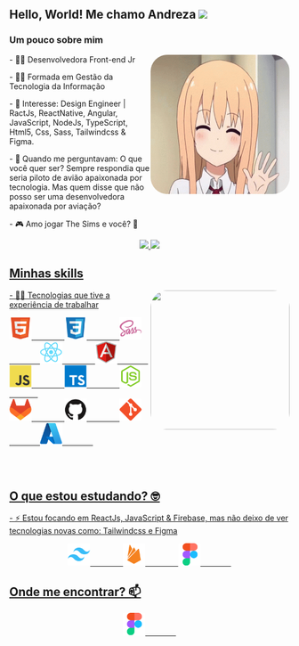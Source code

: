 ## Hello, World! Me chamo Andreza <img src="https://raw.githubusercontent.com/iampavangandhi/iampavangandhi/master/gifs/Hi.gif" width="30px"></h2>

### Um pouco sobre mim
<div style="display: inline_block">
  <img align="right" width="250" height="250" style="border-radius:30px;" src="hello.gif" />
  <p> - 👨‍💻 Desenvolvedora Front-end Jr </p>
  <p> - 👨‍🎓 Formada em Gestão da Tecnologia da Informação </p>
  <p> - 🎯 Interesse: Design Engineer | RactJs, ReactNative, Angular, JavaScript, NodeJs, TypeScript, Html5, Css, Sass,  Tailwindcss & Figma. </p>
  <p> - 🦊 Quando me perguntavam: O que você quer ser? Sempre respondia que seria piloto de avião apaixonada por      tecnologia. Mas quem disse que não posso ser uma desenvolvedora apaixonada por aviação? </p>
  <p> - 🎮 Amo jogar The Sims e você? 💙 </p>
  
  <div align="center">
    <a href="https://github.com/andrezadesousa">
    <img height="180em" src="https://github-readme-stats.vercel.app/api?username=andrezadesousa&show_icons=true&theme=tokyonight&include_all_commits=true&count_private=true"/>
    <img height="180em" src="https://github-readme-stats.vercel.app/api/top-langs/?username=andrezadesousa&layout=compact&langs_count=7&theme=tokyonight"/>
  </div>
</div>
  
## Minhas skills
<div style="display: inline_block">
  <img align="right" width="250" height="250" style="border-radius:30px;" src="dev.gif" />
  <p> - 👨‍💻 Tecnologias que tive a experiência de trabalhar</p>

  <div align="left">
   <img height="40" src="https://raw.githubusercontent.com/devicons/devicon/master/icons/html5/html5-original.svg" alt="Html5">
    &nbsp;&nbsp;&nbsp;&nbsp;&nbsp;&nbsp;&nbsp;&nbsp;&nbsp;&nbsp;&nbsp;&nbsp;&nbsp;
  <img height="40" src="https://raw.githubusercontent.com/devicons/devicon/master/icons/css3/css3-original.svg" alt="Css3">
   &nbsp;&nbsp;&nbsp;&nbsp;&nbsp;&nbsp;&nbsp;&nbsp;&nbsp;&nbsp;&nbsp;&nbsp;&nbsp;
  <img height="40" src="https://raw.githubusercontent.com/devicons/devicon/1119b9f84c0290e0f0b38982099a2bd027a48bf1/icons/sass/sass-original.svg" alt="Sass">
   &nbsp;&nbsp;&nbsp;&nbsp;&nbsp;&nbsp;&nbsp;&nbsp;&nbsp;&nbsp;&nbsp;&nbsp;&nbsp; 
   <img height="40" src="https://raw.githubusercontent.com/devicons/devicon/1119b9f84c0290e0f0b38982099a2bd027a48bf1/icons/react/react-original.svg" alt="ReactJs">
    &nbsp;&nbsp;&nbsp;&nbsp;&nbsp;&nbsp;&nbsp;&nbsp;&nbsp;&nbsp;&nbsp;&nbsp;&nbsp;
   <img height="40" src="https://raw.githubusercontent.com/devicons/devicon/1119b9f84c0290e0f0b38982099a2bd027a48bf1/icons/angularjs/angularjs-original.svg" alt="Angular">
    &nbsp;&nbsp;&nbsp;&nbsp;&nbsp;&nbsp;&nbsp;&nbsp;&nbsp;&nbsp;&nbsp;&nbsp;&nbsp;
  <img height="40" src="https://raw.githubusercontent.com/devicons/devicon/master/icons/javascript/javascript-original.svg" alt="JavaScript">
    &nbsp;&nbsp;&nbsp;&nbsp;&nbsp;&nbsp;&nbsp;&nbsp;&nbsp;&nbsp;&nbsp;&nbsp;&nbsp;
    <img height="40" src="https://raw.githubusercontent.com/devicons/devicon/1119b9f84c0290e0f0b38982099a2bd027a48bf1/icons/typescript/typescript-original.svg" alt="TypeScript">
    &nbsp;&nbsp;&nbsp;&nbsp;&nbsp;&nbsp;&nbsp;&nbsp;&nbsp;&nbsp;&nbsp;&nbsp;&nbsp;
    <img height="40" src="https://raw.githubusercontent.com/devicons/devicon/1119b9f84c0290e0f0b38982099a2bd027a48bf1/icons/nodejs/nodejs-original.svg" alt="NodeJs">
    &nbsp;&nbsp;&nbsp;&nbsp;&nbsp;&nbsp;&nbsp;&nbsp;&nbsp;&nbsp;&nbsp;&nbsp;&nbsp;
  </div>
  
  <div>
    <img height="40" src="https://raw.githubusercontent.com/devicons/devicon/1119b9f84c0290e0f0b38982099a2bd027a48bf1/icons/gitlab/gitlab-original.svg" alt="Gitlab">
    &nbsp;&nbsp;&nbsp;&nbsp;&nbsp;&nbsp;&nbsp;&nbsp;&nbsp;&nbsp;&nbsp;&nbsp;&nbsp;
    <img height="40" src="https://raw.githubusercontent.com/devicons/devicon/1119b9f84c0290e0f0b38982099a2bd027a48bf1/icons/github/github-original.svg" alt="Github">
    &nbsp;&nbsp;&nbsp;&nbsp;&nbsp;&nbsp;&nbsp;&nbsp;&nbsp;&nbsp;&nbsp;&nbsp;&nbsp;
    <img height="40" src="https://raw.githubusercontent.com/devicons/devicon/1119b9f84c0290e0f0b38982099a2bd027a48bf1/icons/git/git-original.svg" alt="Git">
    &nbsp;&nbsp;&nbsp;&nbsp;&nbsp;&nbsp;&nbsp;&nbsp;&nbsp;&nbsp;&nbsp;&nbsp;&nbsp;
    <img height="40" src="https://raw.githubusercontent.com/devicons/devicon/1119b9f84c0290e0f0b38982099a2bd027a48bf1/icons/azure/azure-original.svg" alt="Azure">
    &nbsp;&nbsp;&nbsp;&nbsp;&nbsp;&nbsp;&nbsp;&nbsp;&nbsp;&nbsp;&nbsp;&nbsp;&nbsp;
  </div>
</div>
  
<br></br>

## O que estou estudando? :nerd_face:
<p> - ⚡ Estou focando em ReactJs, JavaScript & Firebase, mas não deixo de ver tecnologias novas como: Tailwindcss e Figma</p>
<div align="center">
  <img height="40" src="https://raw.githubusercontent.com/devicons/devicon/1119b9f84c0290e0f0b38982099a2bd027a48bf1/icons/tailwindcss/tailwindcss-plain.svg" alt="tailwindcss">
  &nbsp;&nbsp;&nbsp;&nbsp;&nbsp;&nbsp;&nbsp;&nbsp;&nbsp;&nbsp;&nbsp;&nbsp;&nbsp;
  <img height="40" src="https://raw.githubusercontent.com/devicons/devicon/1119b9f84c0290e0f0b38982099a2bd027a48bf1/icons/firebase/firebase-plain.svg" alt="Firebase">
  &nbsp;&nbsp;&nbsp;&nbsp;&nbsp;&nbsp;&nbsp;&nbsp;&nbsp;&nbsp;&nbsp;&nbsp;&nbsp;
  <img height="40" src="https://raw.githubusercontent.com/devicons/devicon/1119b9f84c0290e0f0b38982099a2bd027a48bf1/icons/figma/figma-original.svg" alt="Figma">
  &nbsp;&nbsp;&nbsp;&nbsp;&nbsp;&nbsp;&nbsp;&nbsp;&nbsp;&nbsp;&nbsp;&nbsp;&nbsp;   
</div>

## Onde me encontrar? 📫

<p align="center">
    <a href="https://www.linkedin.com/in/sousa-andreza/" target="_blank" rel="external">
      <img height="40" src="https://raw.githubusercontent.com/devicons/devicon/1119b9f84c0290e0f0b38982099a2bd027a48bf1/icons/figma/figma-original.svg" alt="Figma">
  &nbsp;&nbsp;&nbsp;&nbsp;&nbsp;&nbsp;&nbsp;&nbsp;&nbsp;&nbsp;&nbsp;&nbsp;&nbsp;   
<!--         <img src="https://img.shields.io/badge/linkedin-%230077B5.svg?&style=for-the-badge&logo=linkedin&logoColor=white&link=mailto:https://www.linkedin.com/in/mateusaraujobarros/"> -->
    </a>
</p>























<!-- 
[![Anurag's GitHub stats](https://github-readme-stats.vercel.app/api?username=andrezadesousa)](https://github.com/andrezadesousa/github-readme-stats) -->
<!-- ![Anurag's GitHub stats](https://github-readme-stats.vercel.app/api?username=andrezadesousa&hide=contribs,prs) -->
<!-- ![Anurag's GitHub stats](https://github-readme-stats.vercel.app/api?username=andrezadesousa&show_icons=true) -->


<!-- [![Top Langs](https://github-readme-stats.vercel.app/api/top-langs/?username=andrezadesousa)](https://github.com/andrezadesousa/github-readme-stats) -->


<br>
<!-- ![image](https://img.shields.io/badge/LinkedIn-0077B5?style=for-the-badge&logo=linkedin&logoColor=white) -->


<!--
**andrezadesousa/andrezadesousa** is a ✨ _special_ ✨ repository because its `README.md` (this file) appears on your GitHub profile.

Here are some ideas to get you started:

- 🔭 I’m currently working on ...
- 🌱 I’m currently learning ...
- 👯 I’m looking to collaborate on ...
- 🤔 I’m looking for help with ...
- 💬 Ask me about ...
- 📫 How to reach me: ...
- 😄 Pronouns: ...
- ⚡ Fun fact: ...
-->

